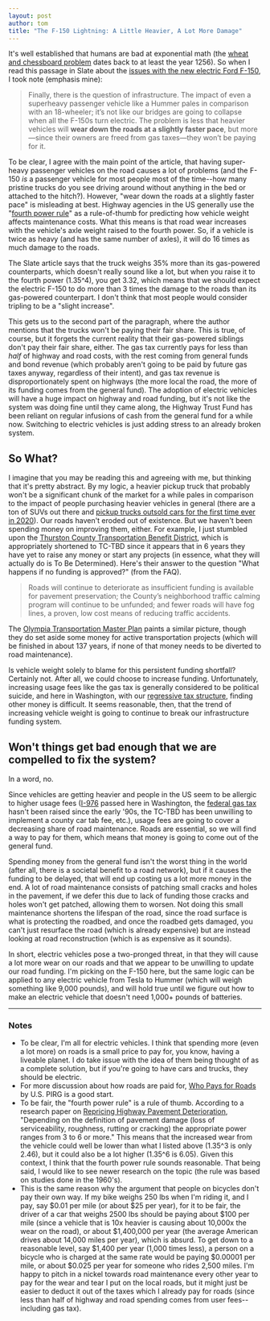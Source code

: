 ```yaml
---
layout: post
author: tom
title: "The F-150 Lightning: A Little Heavier, A Lot More Damage"
---
```

It's well established that humans are bad at exponential math (the [wheat and chessboard problem](https://en.wikipedia.org/wiki/Wheat_and_chessboard_problem) dates back to at least the year 1256). So when I read this passage in Slate about the [issues with the new electric Ford F-150](https://slate.com/business/2021/05/ford-f150-lightning-electric-weight.html), I took note (emphasis mine):

> Finally, there is the question of infrastructure. The impact of even a superheavy passenger vehicle like a Hummer pales in comparison with an 18-wheeler; it’s not like our bridges are going to collapse when all the F-150s turn electric. The problem is less that heavier vehicles will **wear down the roads at a slightly faster pace**, but more—since their owners are freed from gas taxes—they won’t be paying for it.

To be clear, I agree with the main point of the article, that having super-heavy passenger vehicles on the road causes a lot of problems (and the F-150 *is* a passenger vehicle for most people most of the time--how many pristine trucks do you see driving around without anything in the bed or attached to the hitch?). However, "wear down the roads at a slightly faster pace" is misleading at best. Highway agencies in the US generally use the "[fourth power rule](https://pavementinteractive.org/reference-desk/design/design-parameters/equivalent-single-axle-load/)" as a rule-of-thumb for predicting how vehicle weight affects maintenance costs. What this means is that road wear increases with the vehicle's axle weight raised to the fourth power. So, if a vehicle is twice as heavy (and has the same number of axles), it will do 16 times as much damage to the roads.

The Slate article says that the truck weighs 35% more than its gas-powered counterparts, which doesn't really sound like a lot, but when you raise it to the fourth power (1.35^4), you get 3.32, which means that we should expect the electric F-150 to do more than 3 times the damage to the roads than its gas-powered counterpart. I don't think that most people would consider tripling to be a "slight increase".

This gets us to the second part of the paragraph, where the author mentions that the trucks won't be paying their fair share. This is true, of course, but it forgets the current reality that their gas-powered siblings don't pay their fair share, either. The gas tax currently pays for less than *half* of highway and road costs, with the rest coming from general funds and bond revenue (which probably aren't going to be paid by future gas taxes anyway, regardless of their intent), and gas tax revenue is disproportionately spent on highways (the more local the road, the more of its funding comes from the general fund). The adoption of electric vehicles will have a huge impact on highway and road funding, but it's not like the system was doing fine until they came along, the Highway Trust Fund has been reliant on regular infusions of cash from the general fund for a while now. Switching to electric vehicles is just adding stress to an already broken system.

## So What?

I imagine that you may be reading this and agreeing with me, but thinking that it's pretty abstract. By my logic, a heavier pickup truck that probably won't be a significant chunk of the market for a while pales in comparison to the impact of people purchasing heavier vehicles in general (there are a ton of SUVs out there and [pickup trucks outsold cars for the first time ever in 2020](https://www.cnet.com/roadshow/news/pickup-trucks-sold-cars-us/)). Our roads haven't eroded out of existence. But we haven't been spending money on improving them, either. For example, I just stumbled upon the [Thurston County Transportation Benefit District](https://www.co.thurston.wa.us/publicworks/TC_TBD/home.html), which is appropriately shortened to TC-TBD since it appears that in 6 years they have yet to raise any money or start any projects (in essence, what they will actually do is To Be Determined). Here's their answer to the question "What happens if no funding is approved?" (from the FAQ).

>Roads will continue to deteriorate as insufficient funding is available for pavement preservation; the County’s neighborhood traffic calming program will continue to be unfunded; and fewer roads will have fog lines, a proven, low cost means of reducing traffic accidents.

The [Olympia Transportation Master Plan](http://olympiawa.gov/city-services/transportation-services/plans-studies-and-data/Transportation%20Master%20Plan.aspx) paints a similar picture, though they do set aside some money for active transportation projects (which will be finished in about 137 years, if none of that money needs to be diverted to road maintenance).

Is vehicle weight solely to blame for this persistent funding shortfall? Certainly not. After all, we could choose to increase funding. Unfortunately, increasing usage fees like the gas tax is generally considered to be political suicide, and here in Washington, with our [regressive tax structure](https://www.seattlepi.com/seattlenews/article/Report-Washington-regressive-tax-income-excise-13318033.php), finding other money is difficult. It seems reasonable, then, that the trend of increasing vehicle weight is going to continue to break our infrastructure funding system.

## Won't things get bad enough that we are compelled to fix the system?

In a word, no.

Since vehicles are getting heavier and people in the US seem to be allergic to higher usage fees ([I-976](https://en.wikipedia.org/wiki/2019_Washington_Initiative_976) passed here in Washington, the [federal gas tax](https://en.wikipedia.org/wiki/Fuel_taxes_in_the_United_States#Federal_taxes) hasn't been raised since the early '90s, the TC-TBD has been unwilling to implement a county car tab fee, etc.), usage fees are going to cover a decreasing share of road maintenance. Roads are essential, so we will find a way to pay for them, which means that money is going to come out of the general fund.

Spending money from the general fund isn't the worst thing in the world (after all, there is a societal benefit to a road network), but if it causes the funding to be delayed, that will end up costing us a lot more money in the end. A lot of road maintenance consists of patching small cracks and holes in the pavement, if we defer this due to lack of funding those cracks and holes won't get patched, allowing them to worsen. Not doing this small maintenance shortens the lifespan of the road, since the road surface is what is protecting the roadbed, and once the roadbed gets damaged, you can't just resurface the road (which is already expensive) but are instead looking at road reconstruction (which is as expensive as it sounds).

In short, electric vehicles pose a two-pronged threat, in that they will cause a lot more wear on our roads and that we appear to be unwilling to update our road funding. I'm picking on the F-150 here, but the same logic can be applied to any electric vehicle from Tesla to Hummer (which will weigh something like 9,000 pounds), and will hold true until we figure out how to make an electric vehicle that doesn't need 1,000+ pounds of batteries.

---

### Notes

* To be clear, I'm all for electric vehicles. I think that spending more (even a lot more) on roads is a small price to pay for, you know, having a liveable planet. I do take issue with the idea of them being thought of as a complete solution, but if you're going to have cars and trucks, they should be electric.
* For more discussion about how roads are paid for, [Who Pays for Roads](https://uspirg.org/reports/usp/who-pays-roads) by U.S. PIRG is a good start.
* To be fair, the "fourth power rule" is a rule of thumb. According to a research paper on [Repricing Highway Pavement Deterioration](https://escholarship.org/uc/item/65c401fx), "Depending on the definition of pavement damage (loss of serviceability, roughness, rutting or cracking) the appropriate power ranges from 3 to 6 or more." This means that the increased wear from the vehicle could well be lower than what I listed above (1.35^3 is only 2.46), but it could also be a lot higher (1.35^6 is 6.05). Given this context, I think that the fourth power rule sounds reasonable. That being said, I would like to see newer research on the topic (the rule was based on studies done in the 1960's).
* This is the same reason why the argument that people on bicycles don't pay their own way. If my bike weighs 250 lbs when I'm riding it, and I pay, say $0.01 per mile (or about $25 per year), for it to be fair, the driver of a car that weighs 2500 lbs should be paying about $100 per mile (since a vehicle that is 10x heavier is causing about 10,000x the wear on the road), or about $1,400,000 per year (the average American drives about 14,000 miles per year), which is absurd. To get down to a reasonable level, say $1,400 per year (1,000 times less), a person on a bicycle who is charged at the same rate would be paying $0.00001 per mile, or about $0.025 per year for someone who rides 2,500 miles. I'm happy to pitch in a nickel towards road maintenance every other year to pay for the wear and tear I put on the local roads, but it might just be easier to deduct it out of the taxes which I already pay for roads (since less than half of highway and road spending comes from user fees--including gas tax).
